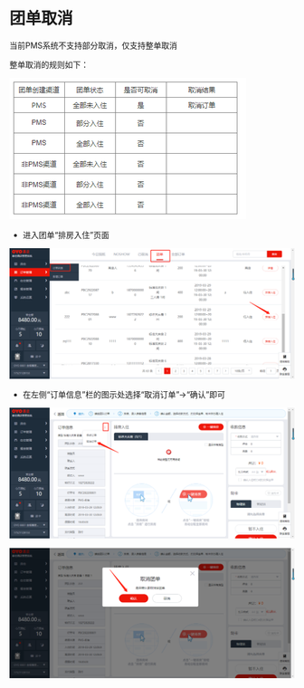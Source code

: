 # 团单取消

当前PMS系统不支持部分取消，仅支持整单取消

整单取消的规则如下：

![](../../../.gitbook/assets/image%20%28630%29.png)

* 进入团单“排房入住”页面

![](../../../.gitbook/assets/image%20%28591%29.png)

* 在左侧“订单信息”栏的图示处选择“取消订单”→“确认”即可

![](../../../.gitbook/assets/image%20%28598%29.png)

![](../../../.gitbook/assets/image%20%28367%29.png)

